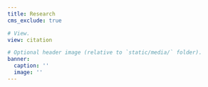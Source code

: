 ```yaml
---
title: Research
cms_exclude: true

# View.
view: citation

# Optional header image (relative to `static/media/` folder).
banner:
  caption: ''
  image: ''
---
```

